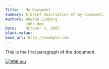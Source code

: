 ```yaml
---
Title:   My Document
Summary: A brief description of my document.
Authors: Waylan Limberg
         John Doe
Date:    October 2, 2007
blank-value:
base_url: http://example.com
---
```


This is the first paragraph of the document.

[![996.icu](https://img.shields.io/badge/link-996.icu-red.svg)](https://996.icu)

